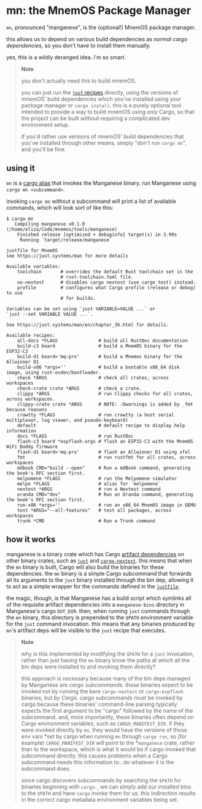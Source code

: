 # mn: the MnemOS Package Manager

`mn`, pronounced "manganese", is the (optional!) MnemOS package manager.

this allows us to depend on various build dependencies as *normal cargo
dependencies*, so you don't have to install them manually.

yes, this is a wildly deranged idea. i'm so smart.

> **Note**
>
> you don't actually need this to build mnemOS.
>
> you can just run the [`just` recipes][`justfile`] directly, using the
> versions of mnemOS' build dependencies which you've installed using your
> package manager or `cargo install`. this is a purely optional tool intended to
> provide a way to build mnemOS using *only* Cargo, so that the project can be
> built without requiring a complicated dev environment setup.
>
> if you'd rather use versions of mnemOS' build dependencies that you've
> installed through other means, simply "don't run `cargo mn`", and you'll be
> fine.

## using it

`mn` is a [cargo alias] that invokes the Manganese binary. run Manganese using
`cargo mn <subcommand>`.

invoking `cargo mn` without a subcommand will print a list of available
commands, which will look sort of like this:

```console
$ cargo mn
   Compiling manganese v0.1.0 (/home/eliza/Code/mnemos/tools/manganese)
    Finished release [optimized + debuginfo] target(s) in 3.99s
     Running `target/release/manganese`

justfile for MnemOS
see https://just.systems/man for more details

Available variables:
    toolchain       # overrides the default Rust toolchain set in the
                    # rust-toolchain.toml file.
    no-nextest      # disables cargo nextest (use cargo test) instead.
    profile         # configures what Cargo profile (release or debug) to use
                    # for builds.

Variables can be set using `just VARIABLE=VALUE ...` or
`just --set VARIABLE VALUE ...`.

See https://just.systems/man/en/chapter_36.html for details.

Available recipes:
    all-docs *FLAGS               # build all RustDoc documentation
    build-c3 board                # build a MnemOS binary for the ESP32-C3
    build-d1 board='mq-pro'       # build a Mnemos binary for the Allwinner D1
    build-x86 *args=''            # build a bootable x86_64 disk image, using rust-osdev/bootloader.
    check *ARGS                   # check all crates, across workspaces
    check-crate crate *ARGS       # check a crate.
    clippy *ARGS                  # run Clippy checks for all crates, across workspaces.
    clippy-crate crate *ARGS      # NOTE: -Dwarnings is added by _fmt because reasons
    crowtty *FLAGS                # run crowtty (a host serial multiplexer, log viewer, and pseudo-keyboard)
    default                       # default recipe to display help information
    docs *FLAGS                   # run RustDoc
    flash-c3 board *espflash-args # flash an ESP32-C3 with the MnemOS WiFi Buddy firmware
    flash-d1 board='mq-pro'       # flash an Allwinner D1 using xfel
    fmt                           # run rustfmt for all crates, across workspaces
    mdbook CMD="build --open"     # Run a mdBook command, generating the book's RFC section first.
    melpomene *FLAGS              # run the Melpomene simulator
    melpo *FLAGS                  # alias for `melpomene`
    nextest *ARGS                 # run a Nextest command
    oranda CMD="dev"              # Run an Oranda command, generating the book's RFC section first.
    run-x86 *args=''              # run an x86_64 MnemOS image in QEMU
    test *ARGS="--all-features"   # test all packages, across workspaces
    trunk *CMD                    # Run a Trunk command
```

## how it works

manganese is a binary crate which has Cargo [artifact dependencies] on other
binary crates, such as [`just`] and [`cargo-nextest`]. this means that when the
`mn` binary is built, Cargo will also build the binaries for these dependencies.
the `mn` binary is a simple Cargo subcommand that forwards all its arguments to
the `just` binary installed through the bin dep, allowing it to act as a simple
wrapper for the commands defined in the [`justfile`].

the magic, though, is that Manganese has a build script which symlinks all of the
requisite artifact dependencies into a `manganese-bins` directory in Manganese's
cargo `OUT_DIR`. then, when running `just` commands through the `mn` binary,
this directory is prepended to the `$PATH` environment variable for the `just`
command invocation. this means that any binaries produced by `mn`'s artifact
deps will be visible to the `just` recipe that executes.

> **Note**
>
> why is this implemented by modifying the `$PATH` for a `just` invocation,
> rather than just having the `mn` binary know the paths at which all the bin
> deps were installed to and invoking them directly?
>
> this approach is necessary because many of the bin deps managed by Manganese
> are *cargo subcommands*. these binaries expect to be invoked not by running
> the bare `cargo-nextest` or `cargo-espflash` binaries, but *by Cargo*. cargo
> subcommands must be invoked by cargo because these binaries' command-line
> parsing typically expects the first argument to be "cargo" followed by the
> name of the subcommand. and, more importantly, these binaries often depend on
> Cargo environment variables, such as `CARGO_MANIFEST_DIR`. if they were
> invoked directly by `mn`, they would have the versions of those env vars *set
> by cargo when running `mn` through `cargo run`, so (for example)
> `CARGO_MANIFEST_DIR` will point to the *`manganese` crate, rather than to the
> workspace, which is what it would be if cargo invoked that subcommand
> directly. this causes problems when a Cargo subcommand needs this information
> to...do whatever it is the subcommand does.
>
> since cargo discovers subcommands by searching the `$PATH` for binaries
> beginning with `cargo-`, we can simply add our installed bins to the `$PATH`
> and have `cargo` invoke them for us. this indirection results in the correct
> cargo metadata environment variables being set.

[artifact dependencies]: https://doc.rust-lang.org/cargo/reference/unstable.html#artifact-dependencies
[`just`]: https://just.systems
[`cargo-nextest`]: https://crates.io/crates/cargo-nextest
[`justfile`]: https://github.com/tosc-rs/mnemos/blob/main/justfile
[cargo alias]: https://github.com/tosc-rs/mnemos/blob/main/.cargo/config.toml